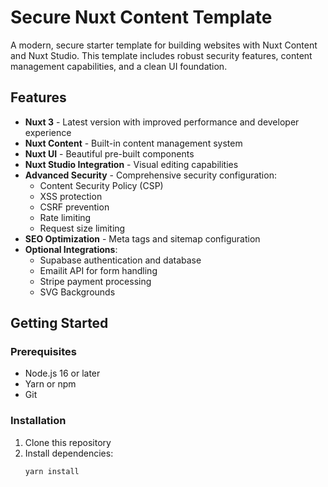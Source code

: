 # Secure Nuxt Content Template

A modern, secure starter template for building websites with Nuxt Content and Nuxt Studio. This template includes robust security features, content management capabilities, and a clean UI foundation.

## Features

- **Nuxt 3** - Latest version with improved performance and developer experience
- **Nuxt Content** - Built-in content management system
- **Nuxt UI** - Beautiful pre-built components
- **Nuxt Studio Integration** - Visual editing capabilities
- **Advanced Security** - Comprehensive security configuration:
  - Content Security Policy (CSP)
  - XSS protection
  - CSRF prevention
  - Rate limiting
  - Request size limiting
- **SEO Optimization** - Meta tags and sitemap configuration
- **Optional Integrations**:
  - Supabase authentication and database
  - Emailit API for form handling
  - Stripe payment processing
  - SVG Backgrounds

## Getting Started

### Prerequisites

- Node.js 16 or later
- Yarn or npm
- Git

### Installation

1. Clone this repository
2. Install dependencies:
   ```bash
   yarn install
